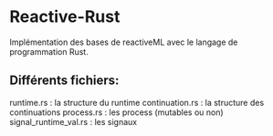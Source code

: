 # Reactive-Rust

Implémentation des bases de reactiveML avec le langage de programmation Rust.

## Différents fichiers:

runtime.rs : la structure du runtime
continuation.rs : la structure des continuations
process.rs : les process (mutables ou non)
signal_runtime_val.rs : les signaux
